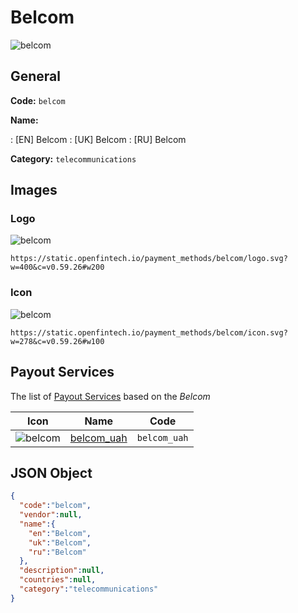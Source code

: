 
# Belcom 
![belcom](https://static.openfintech.io/payment_methods/belcom/logo.svg?w=400&c=v0.59.26#w200)  

## General 
**Code:** `belcom` 
 
**Name:** 
 
:	[EN] Belcom 
:	[UK] Belcom 
:	[RU] Belcom 
 
**Category:** `telecommunications` 
 

## Images 

### Logo 
![belcom](https://static.openfintech.io/payment_methods/belcom/logo.svg?w=400&c=v0.59.26#w200)  

```
https://static.openfintech.io/payment_methods/belcom/logo.svg?w=400&c=v0.59.26#w200
```  

### Icon 
![belcom](https://static.openfintech.io/payment_methods/belcom/icon.svg?w=278&c=v0.59.26#w100)  

```
https://static.openfintech.io/payment_methods/belcom/icon.svg?w=278&c=v0.59.26#w100
```  

## Payout Services 
 
The list of [Payout Services](/payout-services/) based on the _Belcom_ 

|Icon|Name|Code| 
|:---:|:---:|:---:| 
|![belcom](https://static.openfintech.io/payout_methods/belcom/icon.png?w=278&c=v0.59.26#w40) |[belcom_uah](/payout-services/belcom_uah/)|`belcom_uah`| 
 

## JSON Object 

```json
{
  "code":"belcom",
  "vendor":null,
  "name":{
    "en":"Belcom",
    "uk":"Belcom",
    "ru":"Belcom"
  },
  "description":null,
  "countries":null,
  "category":"telecommunications"
}
```  
